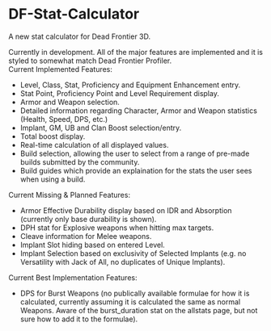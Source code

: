 # DF-Stat-Calculator
A new stat calculator for Dead Frontier 3D.

Currently in development. All of the major features are implemented and it is styled to somewhat match Dead Frontier Profiler.  
Current Implemented Features:
  - Level, Class, Stat, Proficiency and Equipment Enhancement entry.
  - Stat Point, Proficiency Point and Level Requirement display.
  - Armor and Weapon selection.
  - Detailed information regarding Character, Armor and Weapon statistics (Health, Speed, DPS, etc.)
  - Implant, GM, UB and Clan Boost selection/entry.
  - Total boost display.
  - Real-time calculation of all displayed values.
  - Build selection, allowing the user to select from a range of pre-made builds submitted by the community.
  - Build guides which provide an explaination for the stats the user sees when using a build.

Current Missing & Planned Features:
  - Armor Effective Durability display based on IDR and Absorption (currently only base durability is shown).
  - DPH stat for Explosive weapons when hitting max targets.
  - Cleave information for Melee weapons.
  - Implant Slot hiding based on entered Level.
  - Implant Selection based on exclusivity of Selected Implants (e.g. no Versatility with Jack of All, no duplicates of Unique Implants).
  
Current Best Implementation Features:
  - DPS for Burst Weapons (no publically available formulae for how it is calculated, currently assuming it is calculated the same as normal Weapons. Aware of the burst_duration stat on the allstats page, but not sure how to add it to the formulae).
